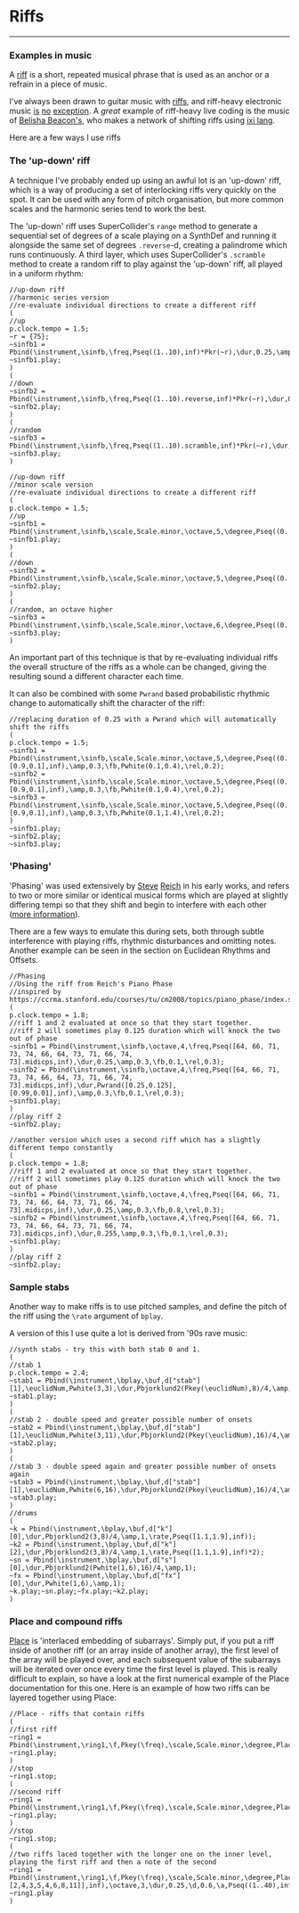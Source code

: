 # Riffs

---------

### Examples in music

A [riff](https://en.oxforddictionaries.com/definition/riff) is a short, repeated musical phrase that is used as an anchor or a refrain in a piece of music.

I've always been drawn to guitar music with [riffs](https://www.youtube.com/watch?v=WgF4ZuXVcIo), and riff-heavy electronic music [is](https://www.youtube.com/watch?v=YDZ9HYCAknc) [no](https://www.youtube.com/watch?v=P8JEm4d6Wu4&feature=youtu.be&t=2m16s) [exception](https://www.youtube.com/watch?v=2FmFXQSIzCo). A _great_ example of riff-heavy live coding is the music of [Belisha Beacon's](https://fractalmeat.bandcamp.com/album/this-is-fine), who makes a network of shifting riffs using [ixi lang](http://www.ixi-audio.net/ixilang/).

Here are a few ways I use riffs

### The 'up-down' riff

A technique I've probably ended up using an awful lot is an 'up-down' riff, which is a way of producing a set of interlocking riffs very quickly on the spot. It can be used with any form of pitch organisation, but more common scales and the harmonic series tend to work the best.

The 'up-down' riff uses SuperCollider's `range` method to generate a sequential set of degrees of a scale playing on a SynthDef and running it alongside the same set of degrees `.reverse`-d, creating a palindrome which runs continuously. A third layer, which uses SuperCollider's `.scramble` method to create a random riff to play against the 'up-down' riff, all played in a uniform rhythm:

```supercollider
//up-down riff
//harmonic series version
//re-evaluate individual directions to create a different riff
(
//up
p.clock.tempo = 1.5;
~r = {75};
~sinfb1 = Pbind(\instrument,\sinfb,\freq,Pseq((1..10),inf)*Pkr(~r),\dur,0.25,\amp,0.3,\fb,Pwhite(0.1,0.4),\rel,0.3);
~sinfb1.play;
)
(
//down
~sinfb2 = Pbind(\instrument,\sinfb,\freq,Pseq((1..10).reverse,inf)*Pkr(~r),\dur,0.25,\amp,0.3,\fb,Pwhite(0.1,0.4),\rel,0.3);
~sinfb2.play;
)
(
//random
~sinfb3 = Pbind(\instrument,\sinfb,\freq,Pseq((1..10).scramble,inf)*Pkr(~r),\dur,0.25,\amp,0.3,\fb,Pwhite(0.1,1.0),\rel,0.3);
~sinfb3.play;
)

//up-down riff
//minor scale version
//re-evaluate individual directions to create a different riff
(
p.clock.tempo = 1.5;
//up
~sinfb1 = Pbind(\instrument,\sinfb,\scale,Scale.minor,\octave,5,\degree,Pseq((0..7),inf),\dur,0.25,\amp,0.3,\fb,Pwhite(0.1,0.4),\rel,0.2);
~sinfb1.play;
)
(
//down
~sinfb2 = Pbind(\instrument,\sinfb,\scale,Scale.minor,\octave,5,\degree,Pseq((0..7).reverse,inf),\dur,0.25,\amp,0.3,\fb,Pwhite(0.1,0.4),\rel,0.2);
~sinfb2.play;
)
(
//random, an octave higher
~sinfb3 = Pbind(\instrument,\sinfb,\scale,Scale.minor,\octave,6,\degree,Pseq((0..7).scramble,inf),\dur,0.25,\amp,0.3,\fb,Pwhite(0.1,1.0),\rel,0.2);
~sinfb3.play;
)

```

An important part of this technique is that by re-evaluating individual riffs the overall structure of the riffs as a whole can be changed, giving the resulting sound a different character each time.

It can also be combined with some `Pwrand` based probabilistic rhythmic change to automatically shift the character of the riff:

```supercollider
//replacing duration of 0.25 with a Pwrand which will automatically shift the riffs
(
p.clock.tempo = 1.5;
~sinfb1 = Pbind(\instrument,\sinfb,\scale,Scale.minor,\octave,5,\degree,Pseq((0..7),inf),\dur,Pwrand([0.25,Pseq([0.125],2)],[0.9,0.1],inf),\amp,0.3,\fb,Pwhite(0.1,0.4),\rel,0.2);
~sinfb2 = Pbind(\instrument,\sinfb,\scale,Scale.minor,\octave,5,\degree,Pseq((0..7).reverse,inf),\dur,Pwrand([0.25,Pseq([0.125],2)],[0.9,0.1],inf),\amp,0.3,\fb,Pwhite(0.1,0.4),\rel,0.2);
~sinfb3 = Pbind(\instrument,\sinfb,\scale,Scale.minor,\octave,5,\degree,Pseq((0..7).scramble,inf),\dur,Pwrand([0.25,Pseq([0.125],2)],[0.9,0.1],inf),\amp,0.3,\fb,Pwhite(0.1,1.4),\rel,0.2);
)
~sinfb1.play;
~sinfb2.play;
~sinfb3.play;

```

### 'Phasing'

'Phasing' was used extensively by [Steve](https://www.youtube.com/watch?v=7P_9hDzG1i0) [Reich](https://www.youtube.com/watch?v=g0WVh1D0N50) in his early works, and refers to two or more similar or identical musical forms which are played at slightly differing tempi so that they shift and begin to interfere with each other ([more information](https://en.wikipedia.org/wiki/Phase_music)).

There are a few ways to emulate this during sets, both through subtle interference with playing riffs, rhythmic disturbances and omitting notes. Another example can be seen in the section on Euclidean Rhythms and Offsets.

```supercollider
//Phasing
//Using the riff from Reich's Piano Phase
//inspired by https://ccrma.stanford.edu/courses/tu/cm2008/topics/piano_phase/index.shtml
(
p.clock.tempo = 1.8;
//riff 1 and 2 evaluated at once so that they start together.
//riff 2 will sometimes play 0.125 duration which will knock the two out of phase
~sinfb1 = Pbind(\instrument,\sinfb,\octave,4,\freq,Pseq([64, 66, 71, 73, 74, 66, 64, 73, 71, 66, 74, 73].midicps,inf),\dur,0.25,\amp,0.3,\fb,0.1,\rel,0.3);
~sinfb2 = Pbind(\instrument,\sinfb,\octave,4,\freq,Pseq([64, 66, 71, 73, 74, 66, 64, 73, 71, 66, 74, 73].midicps,inf),\dur,Pwrand([0.25,0.125],[0.99,0.01],inf),\amp,0.3,\fb,0.1,\rel,0.3);
~sinfb1.play;
)
//play riff 2
~sinfb2.play;

//another version which uses a second riff which has a slightly different tempo constantly
(
p.clock.tempo = 1.8;
//riff 1 and 2 evaluated at once so that they start together.
//riff 2 will sometimes play 0.125 duration which will knock the two out of phase
~sinfb1 = Pbind(\instrument,\sinfb,\octave,4,\freq,Pseq([64, 66, 71, 73, 74, 66, 64, 73, 71, 66, 74, 73].midicps,inf),\dur,0.25,\amp,0.3,\fb,0.8,\rel,0.3);
~sinfb2 = Pbind(\instrument,\sinfb,\octave,4,\freq,Pseq([64, 66, 71, 73, 74, 66, 64, 73, 71, 66, 74, 73].midicps,inf),\dur,0.255,\amp,0.3,\fb,0.1,\rel,0.3);
~sinfb1.play;
)
//play riff 2
~sinfb2.play;
```

### Sample stabs

Another way to make riffs is to use pitched samples, and define the pitch of the riff using the `\rate` argument of `bplay`.

A version of this I use quite a lot is derived from '90s rave music:

```supercollider
//synth stabs - try this with both stab 0 and 1.
(
//stab 1
p.clock.tempo = 2.4;
~stab1 = Pbind(\instrument,\bplay,\buf,d["stab"][1],\euclidNum,Pwhite(3,3),\dur,Pbjorklund2(Pkey(\euclidNum),8)/4,\amp,2,\rate,Pseq([1,1,1,1,1,1,0.9,1.1],inf).stutter(3));
~stab1.play;
)
(
//stab 2 - double speed and greater possible number of onsets
~stab2 = Pbind(\instrument,\bplay,\buf,d["stab"][1],\euclidNum,Pwhite(3,11),\dur,Pbjorklund2(Pkey(\euclidNum),16)/4,\amp,1,\rate,Pseq([1,1,1,1,1,1,0.9,1.1],inf).stutter(3)*2);
~stab2.play;
)
(
//stab 3 - double speed again and greater possible number of onsets again
~stab3 = Pbind(\instrument,\bplay,\buf,d["stab"][1],\euclidNum,Pwhite(6,16),\dur,Pbjorklund2(Pkey(\euclidNum),16)/4,\amp,1,\rate,Pseq([1,1,1,1,1,1,0.9,1.1],inf).stutter(3)*4);
~stab3.play;
)
//drums
(
~k = Pbind(\instrument,\bplay,\buf,d["k"][0],\dur,Pbjorklund2(3,8)/4,\amp,1,\rate,Pseq([1.1,1.9],inf));
~k2 = Pbind(\instrument,\bplay,\buf,d["k"][2],\dur,Pbjorklund2(3,8)/4,\amp,1,\rate,Pseq([1.1,1.9],inf)*2);
~sn = Pbind(\instrument,\bplay,\buf,d["s"][0],\dur,Pbjorklund2(Pwhite(1,6),16)/4,\amp,1);
~fx = Pbind(\instrument,\bplay,\buf,d["fx"][0],\dur,Pwhite(1,6),\amp,1);
~k.play;~sn.play;~fx.play;~k2.play;
)

```

### Place and compound riffs

[Place](http://doc.sccode.org/Classes/Place.html) is 'interlaced embedding of subarrays'. Simply put, if you put a riff inside of another riff (or an array inside of another array), the first level of the array will be played over, and each subsequent value of the subarrays will be iterated over once every time the first level is played. This is really difficult to explain, so have a look at the first numerical example of the Place documentation for this one. Here is an example of how two riffs can be layered together using Place:

```supercollider
//Place - riffs that contain riffs
(
//first riff
~ring1 = Pbind(\instrument,\ring1,\f,Pkey(\freq),\scale,Scale.minor,\degree,Place([0,7],inf),\octave,3,\dur,0.25,\d,0.6,\a,Pseq((1..40),inf),\pan,0,\amp,0.5);
~ring1.play;
)
//stop
~ring1.stop;
(
//second riff
~ring1 = Pbind(\instrument,\ring1,\f,Pkey(\freq),\scale,Scale.minor,\degree,Place([2,4,3,5,4,6,8,11],inf),\octave,3,\dur,0.25,\d,0.6,\a,Pseq((1..40),inf),\pan,0,\amp,0.5);
~ring1.play;
)
//stop
~ring1.stop;
(
//two riffs laced together with the longer one on the inner level, playing the first riff and then a note of the second
~ring1 = Pbind(\instrument,\ring1,\f,Pkey(\freq),\scale,Scale.minor,\degree,Place([0,7,[2,4,3,5,4,6,8,11]],inf),\octave,3,\dur,0.25,\d,0.6,\a,Pseq((1..40),inf),\pan,0,\amp,0.5);
~ring1.play
)
```

